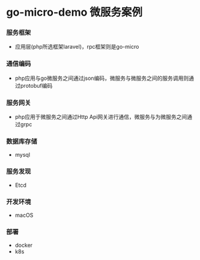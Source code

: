 # go-micro-demo 微服务案例
 
###  服务框架 
- 应用层(php所选框架laravel)，rpc框架则是go-micro

### 通信编码
- php应用与go微服务之间通过json编码，微服务与微服务之间的服务调用则通过protobuf编码 

### 服务网关
- php应用于微服务之间通过Http Api网关进行通信，微服务与为微服务之间通过grpc

### 数据库存储 
- mysql

### 服务发现 
- Etcd

### 开发环境
- macOS

### 部署
- docker
- k8s
